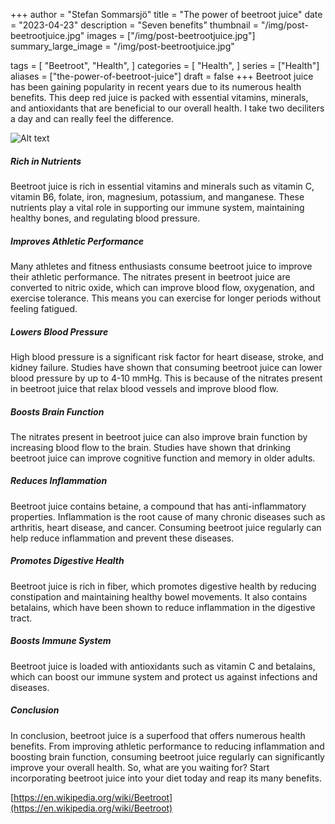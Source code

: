 +++
author = "Stefan Sommarsjö"
title = "The power of beetroot juice"
date = "2023-04-23"
description = "Seven benefits"
thumbnail = "/img/post-beetrootjuice.jpg"
images = ["/img/post-beetrootjuice.jpg"]
summary_large_image = "/img/post-beetrootjuice.jpg"

tags = [
    "Beetroot",
	"Health",
]
categories = [
    "Health",
]
series = ["Health"]
aliases = ["the-power-of-beetroot-juice"]
draft = false
+++
Beetroot juice has been gaining popularity in recent years due to its numerous health benefits. 
This deep red juice is packed with essential vitamins, minerals, and antioxidants that are beneficial 
to our overall health. I take two deciliters a day and can really feel the difference. 

![Alt text](/img/post-beetrootjuice.jpg "Beetroot juice")
<!--more-->

##### Rich in Nutrients
Beetroot juice is rich in essential vitamins and minerals such as vitamin C, vitamin B6, folate, iron, 
magnesium, potassium, and manganese. These nutrients play a vital role in supporting our immune system, 
maintaining healthy bones, and regulating blood pressure.

##### Improves Athletic Performance
Many athletes and fitness enthusiasts consume beetroot juice to improve their athletic performance. The 
nitrates present in beetroot juice are converted to nitric oxide, which can improve blood flow, oxygenation, 
and exercise tolerance. This means you can exercise for longer periods without feeling fatigued.

##### Lowers Blood Pressure
High blood pressure is a significant risk factor for heart disease, stroke, and kidney failure. Studies have 
shown that consuming beetroot juice can lower blood pressure by up to 4-10 mmHg. This is because of the nitrates 
present in beetroot juice that relax blood vessels and improve blood flow.

##### Boosts Brain Function
The nitrates present in beetroot juice can also improve brain function by increasing blood flow to the brain. 
Studies have shown that drinking beetroot juice can improve cognitive function and memory in older adults.

##### Reduces Inflammation
Beetroot juice contains betaine, a compound that has anti-inflammatory properties. Inflammation is the root cause 
of many chronic diseases such as arthritis, heart disease, and cancer. Consuming beetroot juice regularly can help 
reduce inflammation and prevent these diseases.

##### Promotes Digestive Health
Beetroot juice is rich in fiber, which promotes digestive health by reducing constipation and maintaining healthy 
bowel movements. It also contains betalains, which have been shown to reduce inflammation in the digestive tract.

##### Boosts Immune System
Beetroot juice is loaded with antioxidants such as vitamin C and betalains, which can boost our immune system and 
protect us against infections and diseases.

##### Conclusion
In conclusion, beetroot juice is a superfood that offers numerous health benefits. From improving athletic performance 
to reducing inflammation and boosting brain function, consuming beetroot juice regularly can significantly improve your 
overall health. So, what are you waiting for? Start incorporating beetroot juice into your diet today and reap its many 
benefits.

[https://en.wikipedia.org/wiki/Beetroot](https://en.wikipedia.org/wiki/Beetroot)


